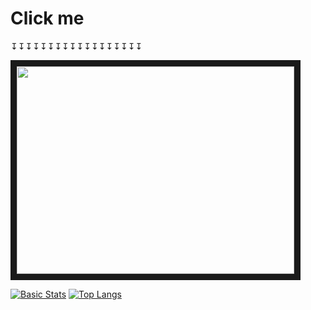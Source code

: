 # Click me
↧↧↧↧↧↧↧↧↧↧↧↧↧↧↧↧↧↧  

<a href="http://www.youtube.com/watch?feature=player_embedded&v=5BZPPPYXV9M&autoplay=1" target="_blank">
 <img src="https://media.giphy.com/media/lSObAqHPgrKkD3P9a7/giphy.gif" width="444" height="332" border="10"/>
</a>

[![Basic Stats](https://github-readme-stats-1-plum.vercel.app/api?username=diegofleitas&show_icons=true&theme=prussian&count_private=true)](https://github.com/DiegoFleitas)
[![Top Langs](https://github-readme-stats-1-plum.vercel.app/api/top-langs/?username=DiegoFleitas&layout=compact&theme=prussian&count_private=true&langs_count=10)](https://github.com/DiegoFleitas)


<!--
**DiegoFleitas/DiegoFleitas** is a ✨ _special_ ✨ repository because its `README.md` (this file) appears on your GitHub profile.

Here are some ideas to get you started:

- 🔭 I’m currently working on ...
- 🌱 I’m currently learning ...
- 👯 I’m looking to collaborate on ...
- 🤔 I’m looking for help with ...
- 💬 Ask me about ...
- 📫 How to reach me: ...
- 😄 Pronouns: ...
- ⚡ Fun fact: ...
-->
